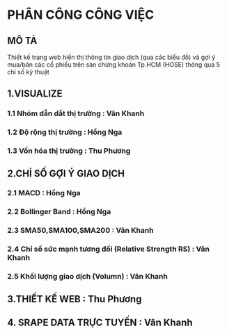 # PHÂN CÔNG CÔNG VIỆC

## MÔ TẢ
Thiết kế trang web hiển thị thông tin giao dịch (qua các biểu đồ) và gợi ý mua/bán các cổ phiếu trên sàn chứng khoán Tp.HCM (HOSE) thông qua 5 chỉ số kỹ thuật 

## 1.VISUALIZE

### 1.1 Nhóm dẫn dắt thị trường   : Vân Khanh
### 1.2 Độ rộng thị trường        : Hồng Nga
### 1.3 Vốn hóa thị trường        : Thu Phương 

## 2.CHỈ SỐ GỢI Ý GIAO DỊCH

### 2.1 MACD                     : Hồng Nga
### 2.2 Bollinger Band           : Hồng Nga
### 2.3 SMA50,SMA100,SMA200                                 : Vân Khanh
### 2.4 Chỉ số sức mạnh tương đối (Relative Strength RS)    : Vân Khanh
### 2.5 Khối lượng giao dịch (Volumn)                       : Vân Khanh

## 3.THIẾT KẾ WEB                : Thu Phương 

## 4. SRAPE DATA TRỰC TUYẾN      : Vân Khanh
